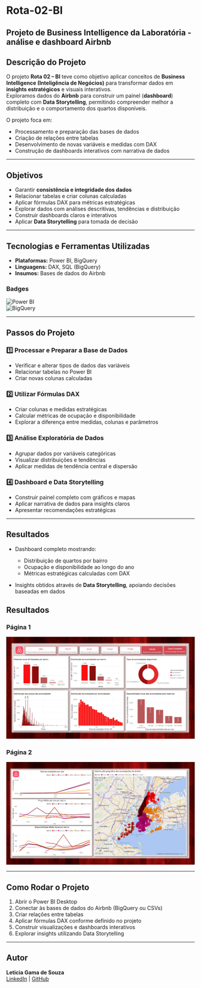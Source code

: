 # Rota-02-BI
Projeto de Business Intelligence da Laboratória - análise e dashboard Airbnb
---
## Descrição do Projeto
O projeto **Rota 02 – BI** teve como objetivo aplicar conceitos de **Business Intelligence (Inteligência de Negócios)** para transformar dados em **insights estratégicos** e visuais interativos.  
Exploramos dados do **Airbnb** para construir um painel (**dashboard**) completo com **Data Storytelling**, permitindo compreender melhor a distribuição e o comportamento dos quartos disponíveis.

O projeto foca em:

- Processamento e preparação das bases de dados
- Criação de relações entre tabelas
- Desenvolvimento de novas variáveis e medidas com DAX
- Construção de dashboards interativos com narrativa de dados

---

## Objetivos

- Garantir **consistência e integridade dos dados**
- Relacionar tabelas e criar colunas calculadas
- Aplicar fórmulas DAX para métricas estratégicas
- Explorar dados com análises descritivas, tendências e distribuição
- Construir dashboards claros e interativos
- Aplicar **Data Storytelling** para tomada de decisão

---

## Tecnologias e Ferramentas Utilizadas

- **Plataformas:** Power BI, BigQuery  
- **Linguagens:** DAX, SQL (BigQuery) 
- **Insumos:** Bases de dados do Airbnb  

### Badges
![Power BI](https://img.shields.io/badge/PowerBI-Data%20Visualization-blue)  
![BigQuery](https://img.shields.io/badge/BigQuery-Data%20Warehouse-blueviolet)  

---

## Passos do Projeto

### 1️⃣ Processar e Preparar a Base de Dados
- Verificar e alterar tipos de dados das variáveis
- Relacionar tabelas no Power BI
- Criar novas colunas calculadas

### 2️⃣ Utilizar Fórmulas DAX
- Criar colunas e medidas estratégicas
- Calcular métricas de ocupação e disponibilidade
- Explorar a diferença entre medidas, colunas e parâmetros

### 3️⃣ Análise Exploratória de Dados
- Agrupar dados por variáveis categóricas
- Visualizar distribuições e tendências
- Aplicar medidas de tendência central e dispersão

### 4️⃣ Dashboard e Data Storytelling
- Construir painel completo com gráficos e mapas
- Aplicar narrativa de dados para insights claros
- Apresentar recomendações estratégicas

---

## Resultados

- Dashboard completo mostrando:  
  - Distribuição de quartos por bairro  
  - Ocupação e disponibilidade ao longo do ano  
  - Métricas estratégicas calculadas com DAX

- Insights obtidos através de **Data Storytelling**, apoiando decisões baseadas em dados
## Resultados


### Página 1
![Dashboard Rota 02 - Página 1](https://github.com/LeticiaGama-dev/Rota-02-BI/blob/main/rota02_dashboard_page1.jpeg)

### Página 2
![Dashboard Rota 02 - Página 2](https://github.com/LeticiaGama-dev/Rota-02-BI/blob/main/rota02_dashboard_page2.jpeg)

---

## Como Rodar o Projeto

1. Abrir o Power BI Desktop
2. Conectar às bases de dados do Airbnb (BigQuery ou CSVs)
3. Criar relações entre tabelas
4. Aplicar fórmulas DAX conforme definido no projeto
5. Construir visualizações e dashboards interativos
6. Explorar insights utilizando Data Storytelling

---

## Autor
**Leticia Gama de Souza**  
[LinkedIn](link_linkedin_aqui) | [GitHub](link_github_aqui)

